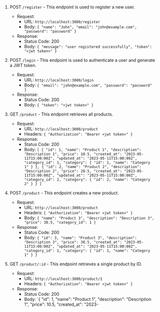 
1. POST `/register` - This endpoint is used to register a new user.
   - Request: 
      - URL: `http://localhost:3000/register`
      - Body: `{ "name": "John", "email": "john@example.com", "password": "password" }`
   - Response:
      - Status Code: 200
      - Body: `{ "message": "user registered successfully", "token": "<jwt token>" }`

2. POST `/login` - This endpoint is used to authenticate a user and generate a JWT token.
   - Request:
      - URL: `http://localhost:3000/login`
      - Body: `{ "email": "john@example.com", "password": "password" }`
   - Response:
      - Status Code: 200
      - Body: `{ "token": "<jwt token>" }`

3. GET `/product` - This endpoint retrieves all products.
   - Request:
      - URL: `http://localhost:3000/product`
      - Headers: `{ "Authorization": "Bearer <jwt token>" }`
   - Response:
      - Status Code: 200
      - Body: `[ { "id": 1, "name": "Product 1", "description": "Description 1", "price": 10.5, "created_at": "2023-05-11T15:00:00Z", "updated_at": "2023-05-11T15:00:00Z", "category_id": 1, "category": { "id": 1, "name": "Category 1" } }, { "id": 2, "name": "Product 2", "description": "Description 2", "price": 20.5, "created_at": "2023-05-11T15:00:00Z", "updated_at": "2023-05-11T15:00:00Z", "category_id": 2, "category": { "id": 2, "name": "Category 2" } } ]`

4. POST `/product` - This endpoint creates a new product.
   - Request:
      - URL: `http://localhost:3000/product`
      - Headers: `{ "Authorization": "Bearer <jwt token>" }`
      - Body: `{ "name": "Product 3", "description": "Description 3", "price": 30.5, "category_id": 1 }`
   - Response:
      - Status Code: 200
      - Body: `{ "id": 3, "name": "Product 3", "description": "Description 3", "price": 30.5, "created_at": "2023-05-11T15:00:00Z", "updated_at": "2023-05-11T15:00:00Z", "category_id": 1, "category": { "id": 1, "name": "Category 1" } }`

5. GET `/product/:id` - This endpoint retrieves a single product by ID.
   - Request:
      - URL: `http://localhost:3000/product/1`
      - Headers: `{ "Authorization": "Bearer <jwt token>" }`
   - Response:
      - Status Code: 200
      - Body: `{ "id": 1, "name": "Product 1", "description": "Description 1", "price": 10.5, "created_at": "2023-